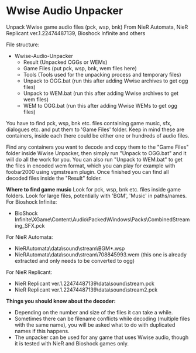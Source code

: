 # Wwise Audio Unpacker
Unpack Wwise game audio files (pck, wsp, bnk) From NieR Automata, NieR Replicant ver.1.22474487139, Bioshock Infinite and others

File structure:

* Wwise-Audio-Unpacker
  * Result (Unpacked OGGs or WEMs)
  * Game Files (put pck, wsp, bnk, wem files here)
  * Tools (Tools used for the unpacking process and temporary files)
  * Unpack to OGG.bat (run this after adding Wwise archives to get ogg files)
  * Unpack to WEM.bat (run this after adding Wwise archives to get wem files)
  * WEM to OGG.bat (run this after adding Wwise WEMs to get ogg files)
  
You have to find pck, wsp, bnk etc. files containing game music, sfx, dialogues etc. and put them to 'Game Files' folder. Keep in mind these are containers, inside each there could be either one or hundreds of audio files.

Find any containers you want to decode and copy them to the "Game Files" folder inside Wwise Unpacker, then simply run "Unpack to OGG.bat" and it will do all the work for you. You can also run "Unpack to WEM.bat" to get the files in encoded wem format, which you can play for example with foobar2000 using vgmstream plugin.
Once finished you can find all decoded files inside the "Result" folder.

**Where to find game music**
Look for pck, wsp, bnk etc. files inside game folders. Look for large files, potentially with 'BGM', 'Music' in paths/names.
For Bioshock Infinite: 
* BioShock Infinite\XGame\Content\Audio\Packed\Windows\Packs\CombinedStreaming_SFX.pck

For NieR Automata: 
* NieRAutomata\data\sound\stream\BGM*.wsp
* NieRAutomata\data\sound\stream\708845993.wem (this one is already extracted and only needs to be converted to ogg)

For NieR Replicant:
* NieR Replicant ver.1.22474487139\data\sound\stream.pck
* NieR Replicant ver.1.22474487139\data\sound\stream2.pck

**Things you should know about the decoder:**

* Depending on the number and size of the files it can take a while.
* Sometimes there can be filename conflicts while decoding (multiple files with the same name), you will be asked what to do with duplicated names if this happens.
* The unpacker can be used for any game that uses Wwise audio, though it is tested with NieR and Bioshock games only.
